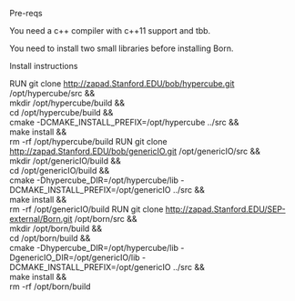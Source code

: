 
Pre-reqs 

You need  a c++ compiler with  c++11 support and tbb.

You need to install two small libraries before installing Born.

Install instructions

RUN git clone http://zapad.Stanford.EDU/bob/hypercube.git   /opt/hypercube/src && \
    mkdir /opt/hypercube/build && \
    cd /opt/hypercube/build &&\
    cmake -DCMAKE_INSTALL_PREFIX=/opt/hypercube ../src &&\
    make install &&\
    rm -rf /opt/hypercube/build
RUN git clone http://zapad.Stanford.EDU/bob/genericIO.git /opt/genericIO/src && \
    mkdir /opt/genericIO/build &&\
    cd /opt/genericIO/build &&\
    cmake  -Dhypercube_DIR=/opt/hypercube/lib  -DCMAKE_INSTALL_PREFIX=/opt/genericIO ../src &&\
    make install && \
    rm -rf /opt/genericIO/build
RUN git clone http://zapad.Stanford.EDU/SEP-external/Born.git /opt/born/src && \
  mkdir /opt/born/build && \
  cd /opt/born/build &&  \
    cmake  -Dhypercube_DIR=/opt/hypercube/lib -DgenericIO_DIR=/opt/genericIO/lib  -DCMAKE_INSTALL_PREFIX=/opt/genericIO ../src &&\
    make install &&\
    rm -rf /opt/born/build



